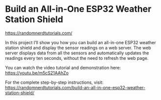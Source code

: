 # Build an All-in-One ESP32 Weather Station Shield
https://randomnerdtutorials.com/

In this project I’ll show you how you can build an all-in-one ESP32 weather station shield and display the sensor readings on a web server. The web server displays data from all the sensors and automatically updates the readings every ten seconds, without the need to refresh the web page.

You can watch the video tutorial and demonstration here: https://youtu.be/m5cS21AAhZo

For the complete step-by-step instructions, visit: https://randomnerdtutorials.com/build-an-all-in-one-esp32-weather-station-shield/
